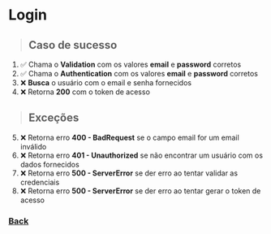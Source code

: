 # Login

> ## Caso de sucesso

1. ✅ Chama o **Validation** com os valores **email** e **password** corretos
2. ✅ Chama o **Authentication** com os valores **email** e **password** corretos
3. ❌ **Busca** o usuário com o email e senha fornecidos
4. ❌ Retorna **200** com o token de acesso

> ## Exceções

5. ❌ Retorna erro **400 - BadRequest** se o campo email for um email inválido
6. ❌ Retorna erro **401 - Unauthorized** se não encontrar um usuário com os dados fornecidos
7. ❌ Retorna erro **500 - ServerError** se der erro ao tentar validar as credenciais
8. ❌ Retorna erro **500 - ServerError** se der erro ao tentar gerar o token de acesso

### [Back](../../../readme.md)